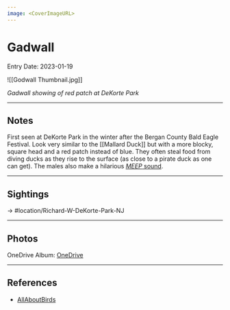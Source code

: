 ```yaml
---
image: <CoverImageURL>
---
```


# Gadwall
Entry Date: 2023-01-19

![[Godwall Thumbnail.jpg]]

*Gadwall showing of red patch at DeKorte Park*

---------------------------------------------------------------
## Notes

First seen at DeKorte Park in the winter after the Bergan County Bald Eagle Festival. Look very similar to the [[Mallard Duck]] but with a more blocky, square head and a red patch instead of blue. They often steal food from diving ducks as they rise to the surface (as close to a pirate duck as one can get). The males also make a hilarious [*MEEP* sound](https://www.youtube.com/watch?v=BaSk24DhUjc).

---------------------------------------------------------------
## Sightings

-> #location/Richard-W-DeKorte-Park-NJ 

---------------------------------------------------------------
## Photos
OneDrive Album: [OneDrive](https://1drv.ms/u/s!AvaIuMdCo_w-hMlIluJ-Bm8igkDeFg?e=FD40e9)

---------------------------------------------------------------
## References
- [AllAboutBirds](https://www.allaboutbirds.org/guide/Gadwall/overview)